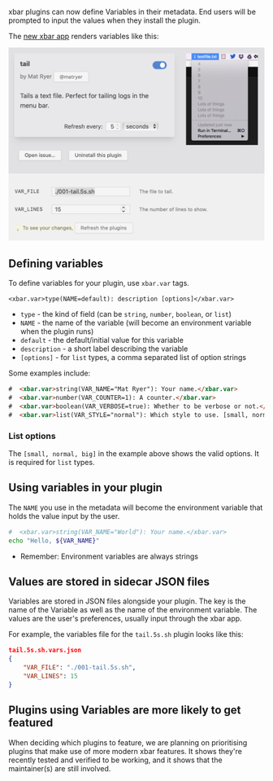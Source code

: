 xbar plugins can now define Variables in their metadata. End users will be prompted to input the values when they install the plugin.

The [new xbar app](https://github.com/matryer/xbar/releases/latest) renders variables like this:

![](xbar-plugin-with-variables.png)

## Defining variables

To define variables for your plugin, use `xbar.var` tags.

```
<xbar.var>type(NAME=default): description [options]</xbar.var>
```

* `type` - the kind of field (can be `string`, `number`, `boolean`, or `list`)
* `NAME` - the name of the variable (will become an environment variable when the plugin runs)
* `default` - the default/initial value for this variable
* `description` - a short label describing the variable
* `[options]` - for `list` types, a comma separated list of option strings

Some examples include:

```html
#  <xbar.var>string(VAR_NAME="Mat Ryer"): Your name.</xbar.var>
#  <xbar.var>number(VAR_COUNTER=1): A counter.</xbar.var>
#  <xbar.var>boolean(VAR_VERBOSE=true): Whether to be verbose or not.</xbar.var>
#  <xbar.var>list(VAR_STYLE="normal"): Which style to use. [small, normal, big]</xbar.var>
```

### List options

The `[small, normal, big]` in the example above shows the valid options. It is required for `list` types.

## Using variables in your plugin

The `NAME` you use in the metadata will become the environment variable that holds the value input by the user.

```bash
#  <xbar.var>string(VAR_NAME="World"): Your name.</xbar.var>
echo "Hello, ${VAR_NAME}"
```

* Remember: Environment variables are always strings

## Values are stored in sidecar JSON files

Variables are stored in JSON files alongside your plugin. The key is the name of the Variable as well as the name of the environment variable. The values are the user's preferences, usually input through the xbar app.

For example, the variables file for the `tail.5s.sh` plugin looks like this:

```json
tail.5s.sh.vars.json
{
	"VAR_FILE": "./001-tail.5s.sh",
	"VAR_LINES": 15
}
```

## Plugins using Variables are more likely to get featured

When deciding which plugins to feature, we are planning on prioritising plugins that make use of more modern xbar features. It shows they're recently tested and verified to be working, and it shows that the maintainer(s) are still involved.